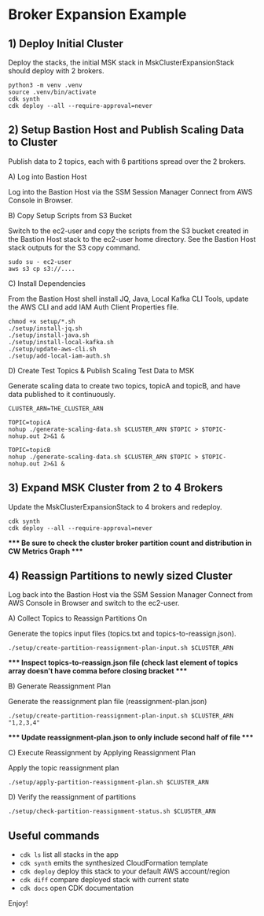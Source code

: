 
# Broker Expansion Example

## 1) Deploy Initial Cluster

Deploy the stacks, the initial MSK stack in MskClusterExpansionStack should deploy with 2 brokers.

```
python3 -m venv .venv
source .venv/bin/activate
cdk synth
cdk deploy --all --require-approval=never
```

## 2) Setup Bastion Host and Publish Scaling Data to Cluster 

Publish data to 2 topics, each with 6 partitions spread over the 2 brokers.

A) Log into Bastion Host

Log into the Bastion Host via the SSM Session Manager Connect from AWS Console in Browser.

B) Copy Setup Scripts from S3 Bucket

Switch to the ec2-user and copy the scripts from the S3 bucket created in the Bastion Host stack to the ec2-user home directory. See the Bastion Host stack outputs for the S3 copy command.

```
sudo su - ec2-user
aws s3 cp s3://....
```

C) Install Dependencies

From the Bastion Host shell install JQ, Java, Local Kafka CLI Tools, update the AWS CLI and add IAM Auth Client Properties file.

```
chmod +x setup/*.sh
./setup/install-jq.sh
./setup/install-java.sh
./setup/install-local-kafka.sh
./setup/update-aws-cli.sh
./setup/add-local-iam-auth.sh
```

D) Create Test Topics & Publish Scaling Test Data to MSK

Generate scaling data to create two topics, topicA and topicB, and have data published to it continuously.

```
CLUSTER_ARN=THE_CLUSTER_ARN

TOPIC=topicA
nohup ./generate-scaling-data.sh $CLUSTER_ARN $TOPIC > $TOPIC-nohup.out 2>&1 &

TOPIC=topicB
nohup ./generate-scaling-data.sh $CLUSTER_ARN $TOPIC > $TOPIC-nohup.out 2>&1 &
```

## 3) Expand MSK Cluster from 2 to 4 Brokers

Update the MskClusterExpansionStack to 4 brokers and redeploy.

```
cdk synth
cdk deploy --all --require-approval=never
```

__*** Be sure to check the cluster broker partition count and distribution in CW Metrics Graph ***__

## 4) Reassign Partitions to newly sized Cluster

Log back into the Bastion Host via the SSM Session Manager Connect from AWS Console in Browser and switch to the ec2-user.

A) Collect Topics to Reassign Partitions On

Generate the topics input files (topics.txt and topics-to-reassign.json).

```
./setup/create-partition-reassignment-plan-input.sh $CLUSTER_ARN
```
__*** Inspect topics-to-reassign.json file (check last element of topics array doesn't have comma before closing bracket ***__

B) Generate Reassignment Plan

Generate the reassignment plan file (reassignment-plan.json)

```
./setup/create-partition-reassignment-plan-input.sh $CLUSTER_ARN "1,2,3,4"
```

__*** Update reassignment-plan.json to only include second half of file ***__

C) Execute Reassignment by Applying Reassignment Plan

Apply the topic reassignment plan

```
./setup/apply-partition-reassignment-plan.sh $CLUSTER_ARN 
```


D) Verify the reassignment of partitions

```
./setup/check-partition-reassignment-status.sh $CLUSTER_ARN 
```

## Useful commands

 * `cdk ls`          list all stacks in the app
 * `cdk synth`       emits the synthesized CloudFormation template
 * `cdk deploy`      deploy this stack to your default AWS account/region
 * `cdk diff`        compare deployed stack with current state
 * `cdk docs`        open CDK documentation

Enjoy!
